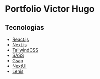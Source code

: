 # Portfolio Victor Hugo

## Tecnologias

- [React.js]()
- [Next.js]()
- [TailwindCSS]()
- [SASS]()
- [Gsap](https://gsap.com/)
- [NextUI]()
- [Lenis](https://lenis.studiofreight.com/)